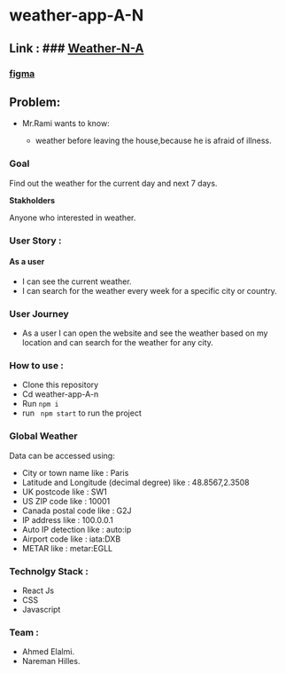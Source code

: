 # weather-app-A-N
## Link : ### [Weather-N-A](https://agitated-aryabhata-065109.netlify.com/)
### [figma](https://www.figma.com/file/GP9su0QT2IIg3lTKhv3jzNvU/weather)

## Problem:

- Mr.Rami wants to know:

  - weather before leaving the house,because he is afraid of illness.

### **Goal**

Find out the weather for the current day and next 7 days.

**Stakholders**

Anyone who interested in weather.

### **User Story** : 
 #### As a user
  * I can see the current weather.
  * I can search for the weather every week for a specific city or country.

### User Journey
* As a user I can open the website and see the weather based on my location and can search for the weather for any city.

### **How to use** : 
* Clone this repository
* Cd weather-app-A-n
* Run ``` npm i ```
* run ``` npm start``` to run the project
### Global Weather
Data can be accessed using:
* City or town name like : Paris
* Latitude and Longitude (decimal degree) like : 48.8567,2.3508
* UK postcode like : SW1
* US ZIP code like : 10001
* Canada postal code like : G2J
* IP address like : 100.0.0.1
* Auto IP detection like : auto:ip
* Airport code like : iata:DXB
* METAR like : metar:EGLL

### **Technolgy Stack** : 

  * React Js
  * CSS
  * Javascript

  ### **Team** :
  * Ahmed Elalmi.
  * Nareman Hilles.

